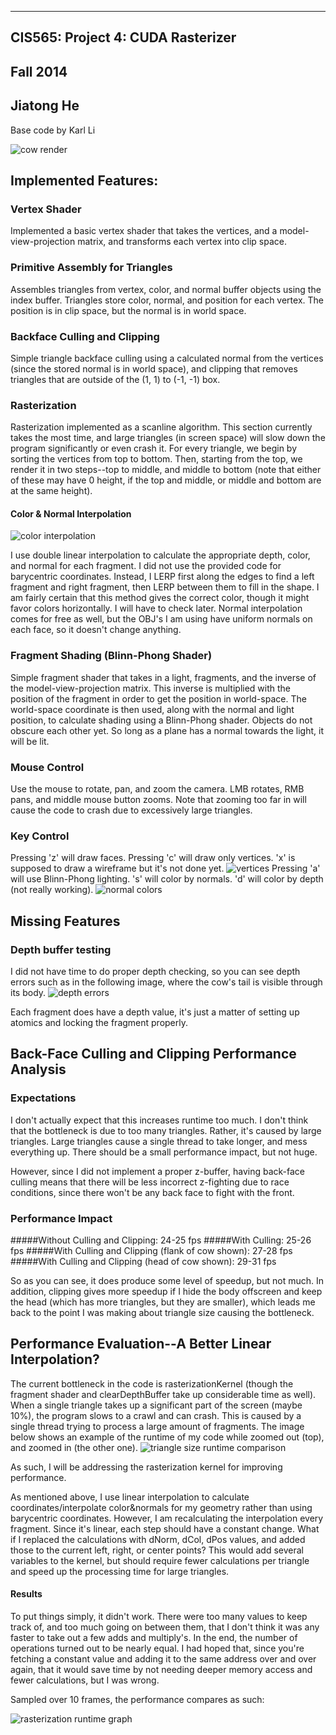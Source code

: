 -------------------------------------------------------------------------------
CIS565: Project 4: CUDA Rasterizer
-------------------------------------------------------------------------------
Fall 2014
-------------------------------------------------------------------------------
Jiatong He
-------------------------------------------------------------------------------
Base code by Karl Li

![cow render](https://raw.githubusercontent.com/JivingTechnostic/Project4-Rasterizer/master/renders/2.png)

Implemented Features:
---------------------
### Vertex Shader
Implemented a basic vertex shader that takes the vertices, and a model-view-projection matrix, and transforms each vertex into clip space.

### Primitive Assembly for Triangles
Assembles triangles from vertex, color, and normal buffer objects using the index buffer.  Triangles store color, normal, and position for each vertex.  The position is in clip space, but the normal is in world space.

### Backface Culling and Clipping
Simple triangle backface culling using a calculated normal from the vertices (since the stored normal is in world space), and clipping that removes triangles that are outside of the (1, 1) to (-1, -1) box.

### Rasterization
Rasterization implemented as a scanline algorithm.  This section currently takes the most time, and large triangles (in screen space) will slow down the program significantly or even crash it.  For every triangle, we begin by sorting the vertices from top to bottom.  Then, starting from the top, we render it in two steps--top to middle, and middle to bottom (note that either of these may have 0 height, if the top and middle, or middle and bottom are at the same height).

#### Color & Normal Interpolation
![color interpolation](https://raw.githubusercontent.com/JivingTechnostic/Project4-Rasterizer/master/renders/3.png)

I use double linear interpolation to calculate the appropriate depth, color, and normal for each fragment.  I did not use the provided code for barycentric coordinates.  Instead, I LERP first along the edges to find a left fragment and right fragment, then LERP between them to fill in the shape.  I am fairly certain that this method gives the correct color, though it might favor colors horizontally.  I will have to check later.  Normal interpolation comes for free as well, but the OBJ's I am using have uniform normals on each face, so it doesn't change anything.

### Fragment Shading (Blinn-Phong Shader)
Simple fragment shader that takes in a light, fragments, and the inverse of the model-view-projection matrix.  This inverse is multiplied with the position of the fragment in order to get the position in world-space.  The world-space coordinate is then used, along with the normal and light position, to calculate shading using a Blinn-Phong shader.  Objects do not obscure each other yet.  So long as a plane has a normal towards the light, it will be lit.

### Mouse Control
Use the mouse to rotate, pan, and zoom the camera.  LMB rotates, RMB pans, and middle mouse button zooms.  Note that zooming too far in will cause the code to crash due to excessively large triangles.

### Key Control
Pressing 'z' will draw faces.  Pressing 'c' will draw only vertices.  'x' is supposed to draw a wireframe but it's not done yet.
![vertices](https://raw.githubusercontent.com/JivingTechnostic/Project4-Rasterizer/master/renders/6.png)
Pressing 'a' will use Blinn-Phong lighting.  's' will color by normals.  'd' will color by depth (not really working).
![normal colors](https://raw.githubusercontent.com/JivingTechnostic/Project4-Rasterizer/master/renders/7.png)

Missing Features
----------------
### Depth buffer testing
I did not have time to do proper depth checking, so you can see depth errors such as in the following image, where the cow's tail is visible through its body.
![depth errors](https://raw.githubusercontent.com/JivingTechnostic/Project4-Rasterizer/master/renders/4.png)

Each fragment does have a depth value, it's just a matter of setting up atomics and locking the fragment properly.

Back-Face Culling and Clipping Performance Analysis
--------------------------------------
### Expectations
I don't actually expect that this increases runtime too much.  I don't think that the bottleneck is due to too many triangles. Rather, it's caused by large triangles.  Large triangles cause a single thread to take longer, and mess everything up.  There should be a small performance impact, but not huge.

However, since I did not implement a proper z-buffer, having back-face culling means that there will be less incorrect z-fighting due to race conditions, since there won't be any back face to fight with the front.

### Performance Impact
#####Without Culling and Clipping: 24-25 fps
#####With Culling: 25-26 fps
#####With Culling and Clipping (flank of cow shown): 27-28 fps
#####With Culling and Clipping (head of cow shown): 29-31 fps

So as you can see, it does produce some level of speedup, but not much.  In addition, clipping gives more speedup if I hide the body offscreen and keep the head (which has more triangles, but they are smaller), which leads me back to the point I was making about triangle size causing the bottleneck.

Performance Evaluation--A Better Linear Interpolation?
------------------------------------------------------
The current bottleneck in the code is rasterizationKernel (though the fragment shader and clearDepthBuffer take up considerable time as well).  When a single triangle takes up a significant part of the screen (maybe 10%), the program slows to a crawl and can crash.  This is caused by a single thread trying to process a large amount of fragments.  The image below shows an example of the runtime of my code while zoomed out (top), and zoomed in (the other one).
![triangle size runtime comparison](https://raw.githubusercontent.com/JivingTechnostic/Project4-Rasterizer/master/renders/rasterization_comparison.png)

As such, I will be addressing the rasterization kernel for improving performance.

As mentioned above, I use linear interpolation to calculate coordinates/interpolate color&normals for my geometry rather than using barycentric coordinates.  However, I am recalculating the interpolation every fragment.  Since it's linear, each step should have a constant change.  What if I replaced the calculations with dNorm, dCol, dPos values, and added those to the current left, right, or center points?  This would add several variables to the kernel, but should require fewer calculations per triangle and speed up the processing time for large triangles.

#### Results
To put things simply, it didn't work.  There were too many values to keep track of, and too much going on between them, that I don't think it was any faster to take out a few adds and multiply's.  In the end, the number of operations turned out to be nearly equal.  I had hoped that, since you're fetching a constant value and adding it to the same address over and over again, that it would save time by not needing deeper memory access and fewer calculations, but I was wrong.

Sampled over 10 frames, the performance compares as such:

![rasterization runtime graph](https://raw.githubusercontent.com/JivingTechnostic/Project4-Rasterizer/master/renders/5.png)


